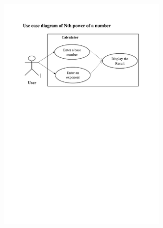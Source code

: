 
![alt text](https://github.com/99003578/mahavira_team1_calculator/blob/main/design/Use_case_diagram_of_Nth_power.jpg)
